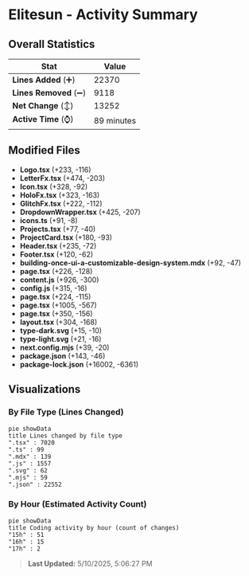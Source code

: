# Elitesun - Activity Summary 

## Overall Statistics

| Stat                   | Value                                                             |
| ---------------------- | ----------------------------------------------------------------- |
| **Lines Added** (➕)   | 22370                                          |
| **Lines Removed** (➖) | 9118                                        |
| **Net Change** (↕)    | 13252                |
| **Active Time** (⌚)   | 89 minutes |


## Modified Files
- **Logo.tsx** (+233, -116)
- **LetterFx.tsx** (+474, -203)
- **Icon.tsx** (+328, -92)
- **HoloFx.tsx** (+323, -163)
- **GlitchFx.tsx** (+222, -112)
- **DropdownWrapper.tsx** (+425, -207)
- **icons.ts** (+91, -8)
- **Projects.tsx** (+77, -40)
- **ProjectCard.tsx** (+180, -93)
- **Header.tsx** (+235, -72)
- **Footer.tsx** (+120, -62)
- **building-once-ui-a-customizable-design-system.mdx** (+92, -47)
- **page.tsx** (+226, -128)
- **content.js** (+926, -300)
- **config.js** (+315, -16)
- **page.tsx** (+224, -115)
- **page.tsx** (+1005, -567)
- **page.tsx** (+350, -156)
- **layout.tsx** (+304, -168)
- **type-dark.svg** (+15, -10)
- **type-light.svg** (+21, -16)
- **next.config.mjs** (+39, -20)
- **package.json** (+143, -46)
- **package-lock.json** (+16002, -6361)

## Visualizations

### By File Type (Lines Changed)

```mermaid
pie showData
title Lines changed by file type
".tsx" : 7020
".ts" : 99
".mdx" : 139
".js" : 1557
".svg" : 62
".mjs" : 59
".json" : 22552
```

### By Hour (Estimated Activity Count)

```mermaid
pie showData
title Coding activity by hour (count of changes)
"15h" : 51
"16h" : 15
"17h" : 2
```


> **Last Updated:** 5/10/2025, 5:06:27 PM